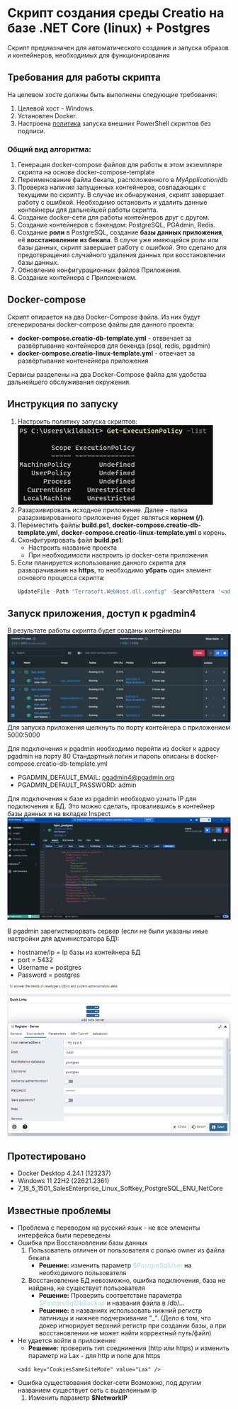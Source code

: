 # Скрипт создания среды Creatio на базе .NET Core (linux) + Postgres #

Скрипт предназначен для автоматического создания и запуска образов и контейнеров, необходимых для функционирования

## Требования для работы скрипта ##

На целевом хосте должны быть выполнены следующие требования:
1. Целевой хост - Windows.
2. Установлен Docker.
3. Настроена [политика](https://learn.microsoft.com/ru-ru/powershell/module/microsoft.powershell.core/about/about_execution_policies?view=powershell-7.3) запуска внешних PowerShell скриптов без подписи.

### Общий вид алгоритма: ###


1. Генерация docker-compose файлов для работы в этом экземпляре скрипта на основе docker-compose-template
2. Переименование файла бекапа, расположенного в *MyApplication*/db
3. Проверка наличия запущенных контейнеров, совпадающих с текущими по скрипту. В случае их обнаружения, скрипт завершает работу с ошибкой. Необходимо остановить и удалить данные контейнеры для дальнейшей работы скрипта.
4. Создание docker-сети для работы контейнеров друг с другом.
5. Создание контейнеров с бэкендом: PostgreSQL, PGAdmin, Redis.
6. Создание **роли** в PostgreSQL, создание **базы данных приложения**, её **восстановление из бекапа**. 
В случе уже имеющейся роли или базы данных, скрипт завершает работу с ошибкой. Это сделано для предотвращения случайного удаления данных при восстановлении базы данных. 
7. Обновление конфигурационных файлов Приложения.
8. Создание контейнера с Приложением.

## Docker-compose ##
Скрипт опирается на два Docker-Compose файла. Из них будут сгенерированы docker-compose файлы для данного проекта:

* **docker-compose.creatio-db-template.yml** - отввечает за развёртывание контейнеров для бекенда (psql, redis, pgadmin)
* **docker-compose.creatio-linux-template.yml** - отвечает за развёртывание контенейнера приложения

Сервисы разделены на два Docker-Compose файла для удобства дальнейшего обслуживания окружения. 


## Инструкция по запуску ##
1. Настроить политику запуска скриптов:
 ![Get-ExecutionPolicy -list](<Screenshot 2023-10-09 180916-1.png>)
2. Разархивировать исходное приложение. Далее - папка разархивированного приложения будет являться **корнем (/)**.
3. Переместить файлы **build.ps1**, **docker-compose.creatio-db-template.yml**, **docker-compose.creatio-linux-template.yml** в корень.
4. Сконфигурировать файл **build.ps1**: 
    * Настроить название проекта
    * При необходимости настроить ip docker-сети приложения
5. Если планируется использование данного скрипта для разворачивания на **https**, то необходимо **убрать** один элемент основого процесса скрипта: 
    ```PowerShell
    UpdateFile -Path "Terrasoft.WebHost.dll.config" -SearchPattern '<add key="CookiesSameSiteMode" value="None" />' -ReplacePattern '<add key="CookiesSameSiteMode" value="Lax" />'
    ```

## Запуск приложения, доступ к pgadmin4 ##
В результате работы скрипта будет созданы контейнеры
 ![docker-containers](<Screenshot 2023-10-09 193231-1.png>)
Для запуска приложения щелкнуть по порту контейнера с приложением 5000:5000

Для подключения к pgadmin необходимо перейти из docker к адресу pgadmin на порту 80
Стандартный логин и пароль описаны в docker-compose.creatio-db-template.yml 

* PGADMIN_DEFAULT_EMAIL: pgadmin4@pgadmin.org
* PGADMIN_DEFAULT_PASSWORD: admin

Для подключения к базе из pgadmin необходмо узнать IP для подключения к БД.
Это можно сделать, провалившись в контейнер базы данных и на вкладке Inspect 
![DBcontainer->Inspect->Networks](<Screenshot 2023-10-09 193534-1.png>)

В pgadmin зарегистирорвать сервер (если не были указаны иные настройки для администратора БД):
* hostname/Ip = Ip базы из контейнера БД
* port = 5432
* Username = postgres
* Password = postgres 

![ConnectionToPSQL](<Screenshot 2023-10-09 194251-1.png>)


## Протестировано ##
- Docker Desktop 4.24.1 (123237)
- Windows 11 22H2 (22621.2361)
- 7_18_5_1501_SalesEnterprise_Linux_Softkey_PostgreSQL_ENU_NetCore

## Известные проблемы ##

- Проблема с переводом на русский язык - не все элементы интерфейса были переведены 
- Ошибка при Восстановлении базы данных
    1. Пользователь отличен от пользователя с ролью owner из файла бекапа
        - **Решение:** изменить параметр <span style="color:lightblue"> $PostgreSqlUser </span> на необходимого пользователя
    2. Восстановление БД невозможно, ошибка подключения, база не найдена, не существует пользователя
        - **Решение:** Проверить соответствие параметра <span style="color:lightblue"> $PostgreSqlDbBackup </span> и названия файла в /db/... 
        - **Решение:** в названиях использовать нижний регистр латиницы и нижнее подчеркивание "_". (Дело в том, что докер игнорирует верхний регистр при создании базы, а при восстановлении не может найти корректный путь/файл)
- Не удается войти в приложение
    - **Решение:** проверить тип соеднинения (http или https)
    и изменить параметр на Lax - для http и none для https
    ```shell
    <add key="CookiesSameSiteMode" value="Lax" />
    ```
- Ошибка существования docker-сети
    Возможно, под другим названием существует сеть с выделенным ip
    1. Изменить параметр **$NetworkIP** 